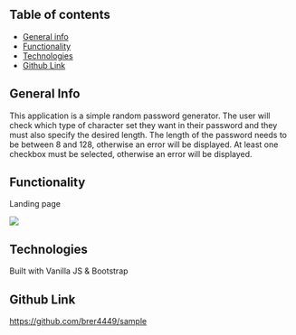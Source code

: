## Table of contents

- [General info](#general-info)
- [Functionality](#functionality)
- [Technologies](#technologies)
- [Github Link](#github-link)

## General Info

This application is a simple random password generator. The user will check which type of character set they want in their password and they must also specify the desired length. The length of the password needs to be between 8 and 128, otherwise an error will be displayed. At least one checkbox must be selected, otherwise an error will be displayed.

## Functionality

Landing page

<!-- ![Landing page](https://github.com/brer4449/sample/blob/master/assets/images/password1.png)
Demonstration of working application -->

<img src="https://imgur.com/995BKoJ.gif">

<!-- Example of error if incorrect/no password length is entered (goes away after three seconds)
![Example of error if incorrect/no password length](https://github.com/brer4449/sample/blob/master/assets/images/password3.png) -->

## Technologies

Built with Vanilla JS & Bootstrap

## Github Link

https://github.com/brer4449/sample
